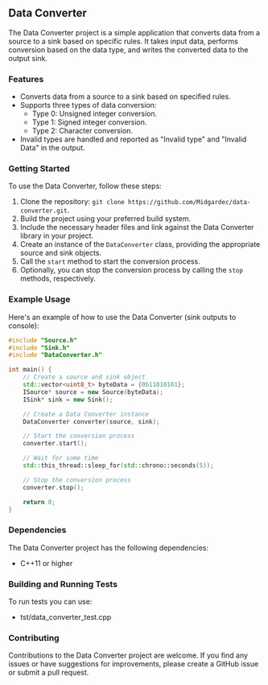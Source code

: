 ## Data Converter

The Data Converter project is a simple application that converts data from a source to a sink based on specific rules. It takes input data, performs conversion based on the data type, and writes the converted data to the output sink.

### Features

- Converts data from a source to a sink based on specified rules.
- Supports three types of data conversion:
    - Type 0: Unsigned integer conversion.
    - Type 1: Signed integer conversion.
    - Type 2: Character conversion.
- Invalid types are handled and reported as "Invalid type" and "Invalid Data" in the output.

### Getting Started

To use the Data Converter, follow these steps:

1. Clone the repository: `git clone https://github.com/Midgardec/data-converter.git`.
2. Build the project using your preferred build system.
3. Include the necessary header files and link against the Data Converter library in your project.
4. Create an instance of the `DataConverter` class, providing the appropriate source and sink objects.
5. Call the `start` method to start the conversion process.
6. Optionally, you can stop the conversion process by calling the `stop` methods, respectively.

### Example Usage

Here's an example of how to use the Data Converter (sink outputs to console):

```cpp
#include "Source.h"
#include "Sink.h"
#include "DataConverter.h"

int main() {
    // Create a source and sink object
    std::vector<uint8_t> byteData = {0b11010101};
    ISource* source = new Source(byteData);
    ISink* sink = new Sink();

    // Create a Data Converter instance
    DataConverter converter(source, sink);

    // Start the conversion process
    converter.start();

    // Wait for some time
    std::this_thread::sleep_for(std::chrono::seconds(5));

    // Stop the conversion process
    converter.stop();

    return 0;
}
```

### Dependencies

The Data Converter project has the following dependencies:

- C++11 or higher


### Building and Running Tests

To run tests you can use:

- tst/data_converter_test.cpp

### Contributing

Contributions to the Data Converter project are welcome. If you find any issues or have suggestions for improvements, please create a GitHub issue or submit a pull request.
